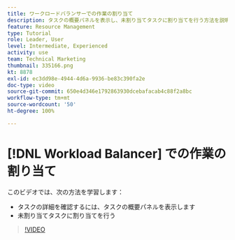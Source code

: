 ```yaml
---
title: ワークロードバランサーでの作業の割り当て
description: タスクの概要パネルを表示し、未割り当てタスクに割り当てを行う方法を説明します。
feature: Resource Management
type: Tutorial
role: Leader, User
level: Intermediate, Experienced
activity: use
team: Technical Marketing
thumbnail: 335166.png
kt: 8878
exl-id: ec3dd98e-4944-4d6a-9936-be83c390fa2e
doc-type: video
source-git-commit: 650e4d346e1792863930dcebafacab4c88f2a8bc
workflow-type: tm+mt
source-wordcount: '50'
ht-degree: 100%

---
```


# [!DNL Workload Balancer] での作業の割り当て

このビデオでは、次の方法を学習します：

* タスクの詳細を確認するには、タスクの概要パネルを表示します
* 未割り当てタスクに割り当てを行う


>[!VIDEO](https://video.tv.adobe.com/v/335166/?quality=12&learn=on)
